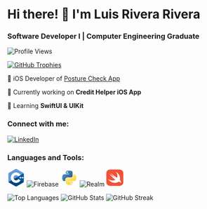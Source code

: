 <div>
  <h1>Hi there! 👋 I'm Luis Rivera Rivera</h1>
  <h3>Software Developer I | Computer Engineering Graduate</h3>

  <p> 
    <img src="https://komarev.com/ghpvc/?username=riiveraluis&label=Profile%20views&color=0e75b6&style=flat" alt="Profile Views" />
  </p>

  <p>
    <a href="https://github.com/ryo-ma/github-profile-trophy">
      <img src="https://github-profile-trophy.vercel.app/?username=riiveraluis" alt="GitHub Trophies" />
    </a>
  </p>

  <p>🚀 iOS Developer of <a href="https://apple.co/3ClVDbN">Posture Check App</a></p>
  <p>🔭 Currently working on <strong>Credit Helper iOS App</strong></p>
  <p>🌱 Learning <strong>SwiftUI & UIKit</strong></p>

  <h3>Connect with me:</h3>
  <p>
    <a href="https://linkedin.com/in/luisriverarivera" target="_blank">
      <img src="https://raw.githubusercontent.com/rahuldkjain/github-profile-readme-generator/master/src/images/icons/Social/linked-in-alt.svg" alt="LinkedIn" height="30" width="40" />
    </a>
  </p>

  <h3>Languages and Tools:</h3>
  <p>
    <img src="https://raw.githubusercontent.com/devicons/devicon/master/icons/cplusplus/cplusplus-original.svg" alt="C++" width="40" height="40"/>
    <img src="https://www.vectorlogo.zone/logos/firebase/firebase-icon.svg" alt="Firebase" width="40" height="40"/>
    <img src="https://raw.githubusercontent.com/devicons/devicon/master/icons/python/python-original.svg" alt="Python" width="40" height="40"/>
    <img src="https://raw.githubusercontent.com/bestofjs/bestofjs-webui/8665e8c267a0215f3159df28b33c365198101df5/public/logos/realm.svg" alt="Realm" width="40" height="40"/>
    <img src="https://raw.githubusercontent.com/devicons/devicon/master/icons/swift/swift-original.svg" alt="Swift" width="40" height="40"/>
  </p>

  <img src="https://github-readme-stats.vercel.app/api/top-langs?username=riiveraluis&show_icons=true&locale=en&layout=compact" alt="Top Languages" />

  <img src="https://github-readme-stats.vercel.app/api?username=riiveraluis&show_icons=true&locale=en" alt="GitHub Stats" />

  <img src="https://github-readme-streak-stats.herokuapp.com/?user=riiveraluis" alt="GitHub Streak" />
</div>
